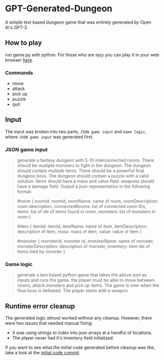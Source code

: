 # GPT-Generated-Dungeon
A simple text based dungeon game that was entirely generated by Open Ai's GPT-3. 

## How to play
run game.py with python. For those who are lazy you can play it in your web browser [here](https://replit.com/@DanielChu1/GPT-Generated-Dungeon#game.py).

### Commands
- move
- attack
- pick up
- puzzle
- quit


## Input

The input was broken into two parts, `JSON game input` and `Game logic`, where `JSON game input` was generated first.

### JSON game input
>generate a fantasy dungeon with 5-10 interconnected rooms. There should be multiple monsters to fight in the dungeon. The dungeon should contain multiple items. There should be a powerful final dungeon boss. The dungeon should contain a puzzle with a valid solution. items should have a mass and value field. weapons should have a damage field. Output a json representation in the following format:
>
>#room
>{
>roomId: roomId,
>roomName: name of room,
>roomDescription: room description,
>connectedRooms: list of connected room IDs,
>items: list of ids of items found in room,
>monsters: list of monsters in room
>}
>
>#item
>{
>itemId: itemId,
>itemName: name of item,
>itemDescription: description of item,
>mass: mass of item,
>value: value of item
>}
>
>#monster
>{
>monsterId: monster id,
>monsterName: name of monster,
>monsterDescription: description of monster,
>inventory: item ids of items held by monster
>}

### Game logic

> generate a text based python game that takes the above json as inputs and runs the game. the player must be able to move between rooms, attack monsters and pick up items. The game is over when the final boss is defeated. The player starts with a weapon.

## Runtime error cleanup

The generated logic *almost* worked without any cleanup. However, there were two issues that needed manual fixing:

- It was using strings to index into json arrays at a handful of locations.
- The player never had it's inventory field initialized.

If you want to see what the initial code generated before cleanup was like, take a look at the [initial code commit](https://github.com/Pegmode/GPT-Generated-Dungeon/commit/db325cf43b38f9d43de5cd08bf818ffdd989fb9b).

